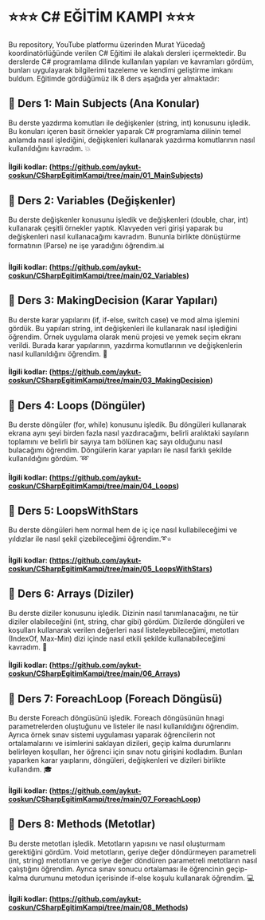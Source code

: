 # ⭐⭐⭐ C# EĞİTİM KAMPI ⭐⭐⭐
Bu repository, YouTube platformu üzerinden Murat Yücedağ koordinatörlüğünde verilen C# Eğitimi ile alakalı dersleri içermektedir. Bu derslerde C# programlama dilinde kullanılan yapıları ve kavramları gördüm, bunları uygulayarak bilgilerimi tazeleme ve kendimi geliştirme imkanı buldum. Eğitimde gördüğümüz ilk 8 ders aşağıda yer almaktadır:

## 🚀 Ders 1: Main Subjects (Ana Konular)
Bu derste yazdırma komutları ile değişkenler (string, int) konusunu işledik. Bu konuları içeren basit örnekler yaparak C# programlama dilinin temel anlamda nasıl işlediğini, değişkenleri kullanarak yazdırma komutlarının nasıl kullanıldığını kavradım. 💥

#### İlgili kodlar: (https://github.com/aykut-coskun/CSharpEgitimKampi/tree/main/01_MainSubjects)

## 🚀 Ders 2: Variables (Değişkenler)
Bu derste değişkenler konusunu işledik ve değişkenleri (double, char, int) kullanarak çeşitli örnekler yaptık. Klavyeden veri girişi yaparak bu değişkenleri nasıl kullanacağımı kavradım. Bununla birlikte dönüştürme formatının (Parse) ne işe yaradığını öğrendim.📊

#### İlgili kodlar: (https://github.com/aykut-coskun/CSharpEgitimKampi/tree/main/02_Variables)

## 🚀 Ders 3: MakingDecision (Karar Yapıları)
Bu derste karar yapılarını (if, if-else, switch case) ve mod alma işlemini gördük. Bu yapıları string, int değişkenleri ile kullanarak nasıl işlediğini öğrendim. Örnek uygulama olarak menü projesi ve yemek seçim ekranı verildi. Burada karar yapılarının, yazdırma komutlarının ve değişkenlerin nasıl kullanıldığını öğrendim. 📂

#### İlgili kodlar: (https://github.com/aykut-coskun/CSharpEgitimKampi/tree/main/03_MakingDecision)

## 🚀 Ders 4: Loops (Döngüler)
Bu derste döngüler (for, while) konusunu işledik. Bu döngüleri kullanarak ekrana aynı şeyi birden fazla nasıl yazdıracağımı, belirli aralıktaki sayıların toplamını ve belirli bir sayıya tam bölünen kaç sayı olduğunu nasıl bulacağımı öğrendim. Döngülerin karar yapıları ile nasıl farklı şekilde kullanıldığını gördüm. ➿

#### İlgili kodlar: (https://github.com/aykut-coskun/CSharpEgitimKampi/tree/main/04_Loops)

## 🚀 Ders 5: LoopsWithStars
Bu derste döngüleri hem normal hem de iç içe nasıl kullabileceğimi ve  yıldızlar ile nasıl şekil çizebileceğimi öğrendim.➰⭐

#### İlgili kodlar: (https://github.com/aykut-coskun/CSharpEgitimKampi/tree/main/05_LoopsWithStars) 

## 🚀 Ders 6: Arrays (Diziler) 
Bu derste diziler konusunu işledik. Dizinin nasıl tanımlanacağını, ne tür diziler olabileceğini (int, string, char gibi) gördüm. Dizilerde döngüleri ve koşulları kullanarak verilen değerleri nasıl listeleyebileceğimi, metotları (IndexOf, Max-Min) dizi içinde nasıl etkili şekilde kullanabileceğimi kavradım. 📄

#### İlgili kodlar: (https://github.com/aykut-coskun/CSharpEgitimKampi/tree/main/06_Arrays)

## 🚀 Ders 7: ForeachLoop (Foreach Döngüsü)
Bu derste Foreach döngüsünü işledik. Foreach döngüsünün hnagi parametrelerden oluştuğunu ve listeler ile nasıl kullanıldığını öğrendim. Ayrıca örnek sınav sistemi uygulaması yaparak öğrencilerin not ortalamalarını ve isimlerini saklayan dizileri, geçip kalma durumlarını belirleyen koşulları, her öğrenci için sınav notu girişini kodladım. Bunları yaparken karar yaıplarını, döngüleri, değişkenleri ve dizileri birlikte kullandım. 🎓

#### İlgili kodlar: (https://github.com/aykut-coskun/CSharpEgitimKampi/tree/main/07_ForeachLoop)

## 🚀 Ders 8: Methods (Metotlar)
Bu derste metotları işledik. Metotların yapısını ve nasıl oluşturmam gerektiğini gördüm. Void metotların, geriye değer döndürmeyen parametreli (int, string) metotların ve geriye değer döndüren parametreli metotların nasıl çalıştığını öğrendim. Ayrıca  sınav sonucu ortalaması ile öğrencinin geçip-kalma durumunu metodun içerisinde if-else koşulu kullanarak öğrendim. 💻

#### İlgili kodlar: (https://github.com/aykut-coskun/CSharpEgitimKampi/tree/main/08_Methods)
